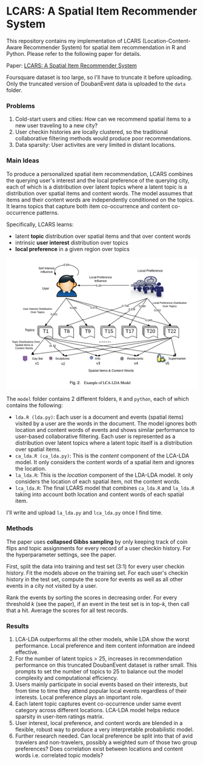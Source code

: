 # LCARS: A Spatial Item Recommender System

This repository contains my implementation of LCARS (Location-Content-Aware Recommender System) for spatial item recommendation in R and Python. Please refer to the following paper for details.

Paper: [LCARS: A Spatial Item Recommender System](http://net.pku.edu.cn/~cuibin/Papers/2014%20TOIS%20-%20lcars.pdf)

Foursquare dataset is too large, so I'll have to truncate it before uploading. Only the truncated version of DoubanEvent data is uploaded to the `data` folder.

### Problems
1. Cold-start users and cities: How can we recommend spatial items to a new user traveling to a new city?
2. User checkin histories are locally clustered, so the traditional collaborative filtering methods would produce poor recommendations.
3. Data sparsity: User activites are very limited in distant locations.

### Main Ideas
To produce a personalized spatial item recommendation, LCARS combines the querying user's interest and the local preference of the querying city, each of which is a distribution over latent topics where a latent topic is a distribution over spatial items and content words. The model assumes that items and their content words are independently conditioned on the topics. It learns topics that capture both item co-occurrence and content co-occurrence patterns.

Specifically, LCARS learns:
   - latent **topic** distribution over spatial items and that over content words
   - intrinsic **user interest** distribution over topics
   - **local preference** in a given region over topics

![LCARS](/img/lcars_model.png)

The `model` folder contains 2 different folders, `R` and `python`, each of which contains the following:
  - `lda.R (lda.py)`: Each user is a document and events (spatial items) visited by a user are the words in the document. The model ignores both location and content words of events and shows similar performance to user-based collaborative filtering. Each user is represented as a distribution over latent topics where a latent topic itself is a distribution over spatial items.
  - `ca_lda.R (ca_lda.py)`: This is the *content* component of the LCA-LDA model. It only considers the content words of a spatial item and ignores the location.
  - `la_lda.R`: This is the *location* component of the LDA-LDA model. It only considers the location of each spatial item, not the content words.
  - `lca_lda.R`: The final LCARS model that combines `ca_lda.R` and `la_lda.R` taking into account both location and content words of each spatial item.
  
I'll write and upload `la_lda.py` and `lca_lda.py` once I find time.

### Methods
The paper uses **collapsed Gibbs sampling** by only keeping track of coin flips and topic assignments for every record of a user checkin history. For the hyperparameter settings, see the paper.

First, split the data into training and test set (3:1) for every user checkin history. Fit the models above on the training set. For each user's checkin history in the test set, compute the score for events as well as all other events in a city not visited by a user.

Rank the events by sorting the scores in decreasing order. For every threshold *k* (see the paper), if an event in the test set is in top-*k*, then call that a hit. Average the scores for all test records.

### Results
1. LCA-LDA outperforms all the other models, while LDA show the worst performance. Local preference and item content information are indeed effective.
2. For the number of latent topics > 25, increases in recommendation performance on this truncated DoubanEvent dataset is rather small. This prompts to set the number of topics to 25 to balance out the model complexity and computational efficiency.
3. Users mainly participate in social events based on their interests, but from time to time they attend popular local events regardless of their interests. Local preference plays an important role.
4. Each latent topic captures event co-occurrence under same event category across different locations. LCA-LDA model helps reduce sparsity in user-item ratings matrix.
5. User interest, local preference, and content words are blended in a flexible, robust way to produce a very interpretable probabilistic model.
6. Further research needed. Can local preference be split into that of avid travelers and non-travelers, possibly a weighted sum of those two group preferences? Does correlation exist between locations and content words i.e. correlated topic models?
